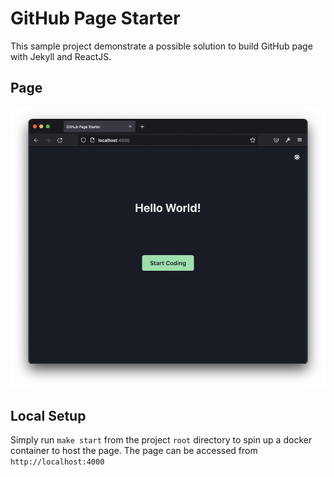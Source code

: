 # GitHub Page Starter

This sample project demonstrate a possible solution to build GitHub page with Jekyll and ReactJS.

## Page
![Page Screen](docs/page-screen.png)

## Local Setup

Simply run `make start` from the project `root` directory to spin up a docker container to host the page. The page can
be accessed from `http://localhost:4000`
